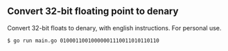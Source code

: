 ## Convert 32-bit floating point to denary

Convert 32-bit floats to denary, with english instructions. For personal use.

```shell
$ go run main.go 01000110010000001110011010110110
```
